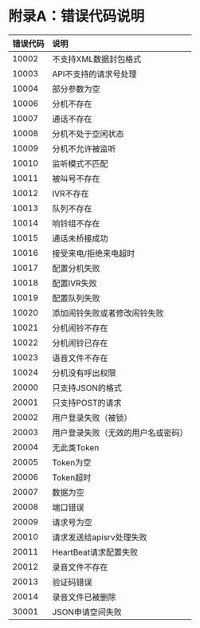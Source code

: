 # 附录A：错误代码说明

| **错误代码** | **说明** |
| :--- | :--- |
| 10002 | 不支持XML数据封包格式 |
| 10003 | API不支持的请求号处理 |
| 10004 | 部分参数为空 |
| 10006 | 分机不存在 |
| 10007 | 通话不存在 |
| 10008 | 分机不处于空闲状态 |
| 10009 | 分机不允许被监听 |
| 10010 | 监听模式不匹配 |
| 10011 | 被叫号不存在 |
| 10012 | IVR不存在 |
| 10013 | 队列不存在 |
| 10014 | 响铃组不存在 |
| 10015 | 通话未桥接成功 |
| 10016 | 接受来电/拒绝来电超时 |
| 10017 | 配置分机失败 |
| 10018 | 配置IVR失败 |
| 10019 | 配置队列失败 |
| 10020 | 添加闹铃失败或者修改闹铃失败 |
| 10021 | 分机闹铃不存在 |
| 10022 | 分机闹铃已存在 |
| 10023 | 语音文件不存在 |
| 10024 | 分机没有呼出权限 |
| 20000 | 只支持JSON的格式 |
| 20001 | 只支持POST的请求 |
| 20002 | 用户登录失败（被锁） |
| 20003 | 用户登录失败（无效的用户名或密码） |
| 20004 | 无此类Token |
| 20005 | Token为空 |
| 20006 | Token超时 |
| 20007 | 数据为空 |
| 20008 | 端口错误 |
| 20009 | 请求号为空 |
| 20010 | 请求发送给apisrv处理失败 |
| 20011 | HeartBeat请求配置失败 |
| 20012 | 录音文件不存在 |
| 20013 | 验证码错误 |
| 20014 | 录音文件已被删除 |
| 30001 | JSON申请空间失败 |



